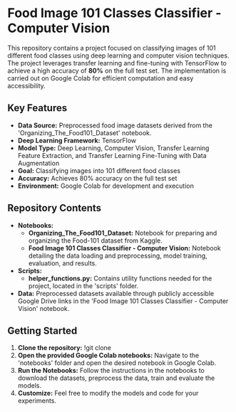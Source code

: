 # Food Image 101 Classes Classifier - Computer Vision
This repository contains a project focused on classifying images of 101 different food classes using deep learning and computer vision techniques. The project leverages transfer learning and fine-tuning with TensorFlow to achieve a high accuracy of **80%** on the full test set. The implementation is carried out on Google Colab for efficient computation and easy accessibility.

## Key Features
- **Data Source:** Preprocessed food image datasets derived from the 'Organizing_The_Food101_Dataset' notebook.
- **Deep Learning Framework:** TensorFlow
- **Model Type:** Deep Learning, Computer Vision, Transfer Learning Feature Extraction, and Transfer Learning Fine-Tuning with Data Augmentation
- **Goal:** Classifying images into 101 different food classes
- **Accuracy:** Achieves 80% accuracy on the full test set
- **Environment:** Google Colab for development and execution

## Repository Contents
- **Notebooks:**
  - **Organizing_The_Food101_Dataset:** Notebook for preparing and organizing the Food-101 dataset from Kaggle.
  - **Food Image 101 Classes Classifier - Computer Vision:** Notebook detailing the data loading and preprocessing, model training, evaluation, and results.
- **Scripts:**
  - **helper_functions.py:** Contains utility functions needed for the project, located in the 'scripts' folder.
- **Data:** Preprocessed datasets available through publicly accessible Google Drive links in the 'Food Image 101 Classes Classifier - Computer Vision' notebook.

## Getting Started
1. **Clone the repository:**
   !git clone 
2. **Open the provided Google Colab notebooks:**
Navigate to the 'notebooks' folder and open the desired notebook in Google Colab.
3. **Run the Notebooks:**
Follow the instructions in the notebooks to download the datasets, preprocess the data, train and evaluate the models.
4. **Customize:**
Feel free to modify the models and code for your experiments.
